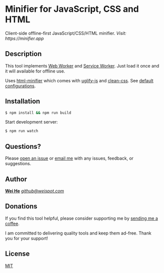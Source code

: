 Minifier for JavaScript, CSS and HTML
=======================================
Client-side offline-first JavaScript/CSS/HTML minifier. _Visit: https://minifier.app_


## Description

This tool implements [Web Worker](https://developer.mozilla.org/en-US/docs/Web/API/Web_Workers_API) and [Service Worker](https://developer.mozilla.org/en-US/docs/Web/API/Service_Worker_API). Just load it once and it will available for offline use.

Uses [html-minifier](https://github.com/kangax/html-minifier) which comes with [uglify-js](https://github.com/mishoo/UglifyJS2) and [clean-css](https://github.com/jakubpawlowicz/clean-css). See [default configurations](minify-config.json).


## Installation
```bash
$ npm install && npm run build
```

Start development server:
```bash
$ npm run watch
```


## Questions?

Please [open an issue](https://github.com/ddhhz/minifier/issues) or [email me](mailto:&#103;&#105;&#116;&#104;&#117;&#098;&#064;&#119;&#101;&#105;&#115;&#112;&#111;&#116;&#046;&#099;&#111;&#109;) with any issues, feedback, or suggestions.


## Author
[**Wei He**](https://whe.me)  [_&#103;&#105;&#116;&#104;&#117;&#098;&#064;&#119;&#101;&#105;&#115;&#112;&#111;&#116;&#046;&#099;&#111;&#109;_](mailto:&#103;&#105;&#116;&#104;&#117;&#098;&#064;&#119;&#101;&#105;&#115;&#112;&#111;&#116;&#046;&#099;&#111;&#109;)


## Donations

If you find this tool helpful, please consider supporting me by [sending me a coffee](https://o.whe.me/supportwei).

I am committed to delivering quality tools and keep them ad-free. Thank you for your support!


## License
[MIT](LICENSE)
